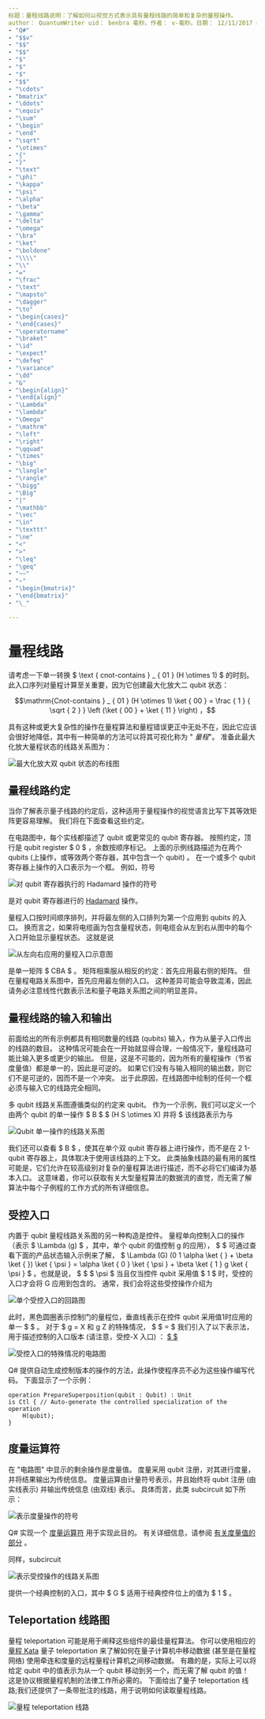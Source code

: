 ```yaml
---
标题：量程线路说明：了解如何以视觉方式表示具有量程线路的简单和复杂的量程操作。
author： QuantumWriter uid： benbra 毫秒。作者： v-毫秒。日期： 12/11/2017 ms. 主题：文章不是：
- "Q#"
- "$$v"
- "$$"
- "$$"
- "$"
- "$"
- "$"
- "$$"
- "\cdots"
- "bmatrix"
- "\ddots"
- "\equiv"
- "\sum"
- "\begin"
- "\end"
- "\sqrt"
- "\otimes"
- "{"
- "}"
- "\text"
- "\phi"
- "\kappa"
- "\psi"
- "\alpha"
- "\beta"
- "\gamma"
- "\delta"
- "\omega"
- "\bra"
- "\ket"
- "\boldone"
- "\\\\"
- "\\"
- "="
- "\frac"
- "\text"
- "\mapsto"
- "\dagger"
- "\to"
- "\begin{cases}"
- "\end{cases}"
- "\operatorname"
- "\braket"
- "\id"
- "\expect"
- "\defeq"
- "\variance"
- "\dd"
- "&"
- "\begin{align}"
- "\end{align}"
- "\Lambda"
- "\lambda"
- "\Omega"
- "\mathrm"
- "\left"
- "\right"
- "\qquad"
- "\times"
- "\big"
- "\langle"
- "\rangle"
- "\bigg"
- "\Big"
- "|"
- "\mathbb"
- "\vec"
- "\in"
- "\texttt"
- "\ne"
- "<"
- ">"
- "\leq"
- "\geq"
- "~~"
- "~"
- "\begin{bmatrix}"
- "\end{bmatrix}"
- "\_"

---
```


# <a name="quantum-circuits"></a>量程线路
请考虑一下单一转换 $ \text { cnot-contains } _ { 01 } (H \otimes 1) $ 的时刻。
此入口序列对量程计算至关重要，因为它创建最大化放大二 qubit 状态：

$$\mathrm{Cnot-contains } _ { 01 } (H \otimes 1) \ket { 00 } = \frac { 1 } { \sqrt { 2 } } \left (\ket { 00 }  +  \ket { 11 } \right) ，$$

具有这种或更大复杂性的操作在量程算法和量程错误更正中无处不在，因此它应该会很好地降低，其中有一种简单的方法可以将其可视化称为 " *量程*"。
准备此最大化放大量程状态的线路关系图为：

<!--- ![](.\media\1.svg) --->
<!--找不到一种轻松地将此 .。。可能需要扩展：-->
![最大化放大双 qubit 状态的布线图](~/media/1.svg)

## <a name="quantum-circuit-diagram-conventions"></a>量程线路约定
当你了解表示量子线路的约定后，这种适用于量程操作的视觉语言比写下其等效矩阵更容易理解。
我们将在下面查看这些约定。

在电路图中，每个实线都描述了 qubit 或更常见的 qubit 寄存器。
按照约定，顶行是 qubit register $ 0 $ ，余数按顺序标记。 上面的示例线路描述为在两个 qubits (上操作，或等效两个寄存器，其中包含一个 qubit) 。
在一个或多个 qubit 寄存器上操作的入口表示为一个框。
例如，符号

<!--- ![](.\media\2.svg) --->
<!--找不到一种轻松地将此 .。。可能需要扩展：-->
![对 qubit 寄存器执行的 Hadamard 操作的符号](~/media/2.svg)

是对 qubit 寄存器进行的 [Hadamard](xref:microsoft.quantum.intrinsic.h) 操作。

量程入口按时间顺序排列，并将最左侧的入口排列为第一个应用到 qubits 的入口。
换而言之，如果将电缆画为包含量程状态，则电缆会从左到右从图中的每个入口开始显示量程状态。
这就是说 

<!--- ![](.\media\3.svg) --->
<!--找不到一种轻松地将此 .。。可能需要扩展：-->
![从左向右应用的量程入口示意图](~/media/3.svg)

是单一矩阵 $ CBA $ 。
矩阵相乘服从相反的约定：首先应用最右侧的矩阵。 但在量程电路关系图中，首先应用最左侧的入口。
这种差异可能会导致混淆，因此请务必注意线性代数表示法和量子电路关系图之间的明显差异。

## <a name="inputs-and-outputs-of-quantum-circuits"></a>量程线路的输入和输出
前面给出的所有示例都具有相同数量的线路 (qubits) 输入，作为从量子入口传出的线路的数目。
这种情况可能会在一开始就显得合理，一般情况下，量程线路可能比输入更多或更少的输出。
但是，这是不可能的，因为所有的量程操作（节省度量值）都是单一的，因此是可逆的。
如果它们没有与输入相同的输出数，则它们不是可逆的，因而不是一个冲突。
出于此原因，在线路图中绘制的任何一个框必须与输入它的线路完全相同。

多 qubit 线路关系图遵循类似的约定来 qubit。
作为一个示例，我们可以定义一个由两个 qubit 的单一操作 $ B $ $ (H S \otimes X) 并将 $ 该线路表示为与

<!--- ![](.\media\4.svg) --->
<!--找不到一种轻松地将此 .。。可能需要扩展：-->
![Qubit 单一操作的线路关系图](~/media/4.svg)

我们还可以查看 $ B $ ，使其在单个双 qubit 寄存器上进行操作，而不是在 2 1-qubit 寄存器上，具体取决于使用该线路的上下文。 此类抽象线路的最有用的属性可能是，它们允许在较高级别对复杂的量程算法进行描述，而不必将它们编译为基本入口。
这意味着，你可以获取有关大型量程算法的数据流的直觉，而无需了解算法中每个子例程的工作方式的所有详细信息。

## <a name="controlled-gates"></a>受控入口
内置于 qubit 量程线路关系图的另一种构造是控件。
量程单向控制入口的操作（表示 $ \Lambda (g) $ ，其中，单个 qubit 的值控制 g 的应用）， $ $ 可通过查看下面的产品状态输入示例来了解， $ \Lambda (G)  (0 1 \alpha \ket { }  +  \beta \ket { }) \ket { \psi } = \alpha \ket { 0 } \ket { \psi }  +  \beta \ket { 1 } g \ket { \psi } $ 。也就是说， $ $ $ \psi $ 当且仅当控件 qubit 采用值 $ 1 $ 时，受控的入口才会将 G 应用到包含的。
通常，我们会将这些受控操作介绍为

<!--- ![](.\media\5.svg) --->
<!--找不到一种轻松地将此 .。。可能需要扩展：-->
![单个受控入口的回路图](~/media/5.svg)

此时，黑色圆圈表示控制门的量程位，垂直线表示在控件 qubit 采用值1时应用的单一 $ $ 。
对于 $ g = X 和 g Z 的特殊情况， $ $ = $ 我们引入了以下表示法，用于描述控制的入口版本 (请注意，受控-X 入口) ： [ $ $ ](xref:microsoft.quantum.intrinsic.cnot)

<!--- ![](.\media\6.svg) --->
<!--找不到一种轻松地将此 .。。可能需要扩展：-->
![受控入口的特殊情况的电路图](~/media/6.svg)

Q# 提供自动生成控制版本的操作的方法，此操作使程序员不必为这些操作编写代码。 下面显示了一个示例：

```qsharp
operation PrepareSuperposition(qubit : Qubit) : Unit
is Ctl { // Auto-generate the controlled specialization of the operation
    H(qubit);
}
```

## <a name="measurement-operator"></a>度量运算符
在 "电路图" 中显示的剩余操作是度量值。
度量采用 qubit 注册，对其进行度量，并将结果输出为传统信息。
度量运算由计量符号表示，并且始终将 qubit 注册 (由实线表示) 并输出传统信息 (由双线) 表示。
具体而言，此类 subcircuit 如下所示：

<!--- ![](.\media\7.svg) ---->
<!--找不到一种轻松地将此 .。。可能需要扩展：-->
![表示度量操作的符号](~/media/7.svg)

Q# 实现一个 [度量运算符](xref:microsoft.quantum.intrinsic.measure) 用于实现此目的。
有关详细信息，请参阅 [有关度量值的部分](xref:microsoft.quantum.libraries.standard.prelude#measurements) 。

同样，subcircuit

<!--- ![](.\media\8.svg) --->
<!--找不到一种轻松地将此 .。。可能需要扩展：-->
![表示受控操作的线路关系图](~/media/8.svg)

提供一个经典控制的入口，其中 $ G $ 适用于经典控件位上的值为 $ 1 $ 。

## <a name="teleportation-circuit-diagram"></a>Teleportation 线路图
量程 teleportation 可能是用于阐释这些组件的最佳量程算法。
你可以使用相应的 [量程 Kata](xref:microsoft.quantum.overview.katas) 量子 teleportation 来了解如何在量子计算机中移动数据 (甚至是在量程网络) 使用牵连和度量的远程量程计算机之间移动数据。
有趣的是，实际上可以将给定 qubit 中的值表示为从一个 qubit 移动到另一个，而无需了解 qubit 的值！
这是协议根据量程机制的法律工作所必需的。
下面给出了量子 teleportation 线路;我们还提供了一条带批注的线路，用于说明如何读取量程线路。

<!--- ![](.\media\tp2.svg) { width = 50%} --->
![量程 teleportation 线路](~/media/tp2.svg)
